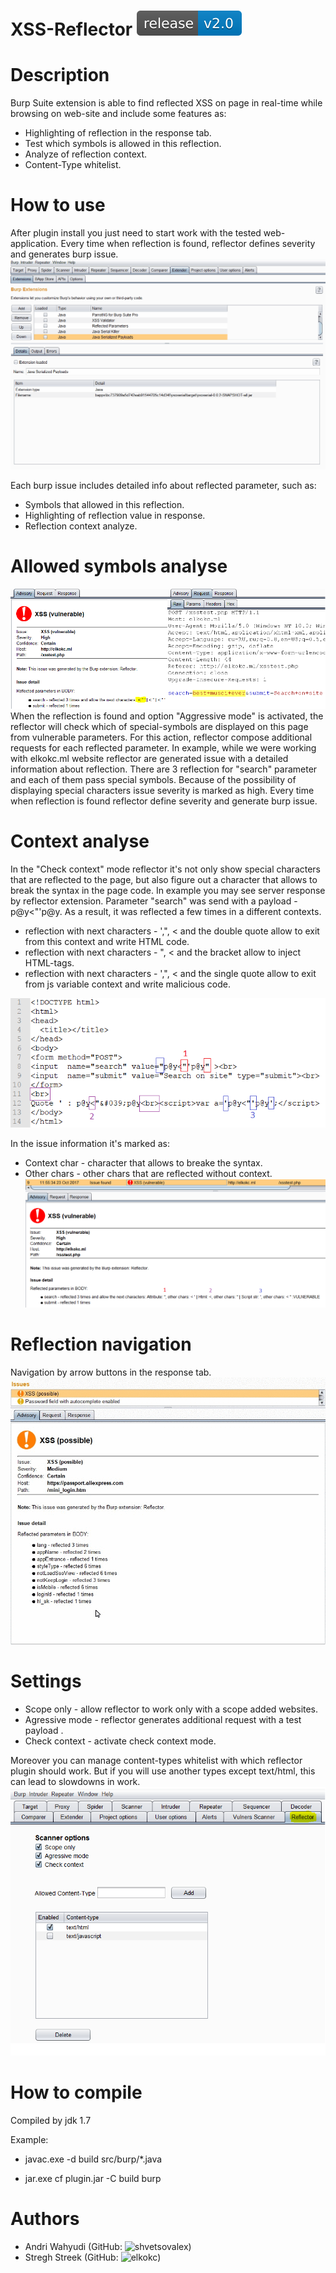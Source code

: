 # XSS-Reflector [<img src="https://raw.githubusercontent.com/duckstroms/xss-reflector/8fd48776a6d577af1c3e701ea240ea8135dc2d6d/screenshot/release-v2.0-blue.svg">](https://github.com/duckstroms/xss-reflector/releases/tag/xss)
 

# Description
Burp Suite extension is able to find reflected XSS on page in real-time while browsing on web-site and include some features as:
* Highlighting of reflection in the response tab.
* Test which symbols is allowed in this reflection.
* Analyze  of reflection context.
* Content-Type whitelist.
 
 
 # How to use
After plugin install you just need to start work with the tested web-application. Every time when reflection is found, reflector defines severity and generates burp issue.
![reflector usage](https://github.com/duckstroms/xss-reflector/blob/master/screenshot/reflector_demo1.gif)

Each burp issue includes detailed info about reflected parameter, such as:
* Symbols that allowed in this reflection.
* Highlighting of reflection value in response.
* Reflection context analyze.

# Allowed symbols analyse
![reflector usage](https://github.com/duckstroms/xss-reflector/blob/master/screenshot/symbols_analyse.png)
When the reflection is found and option "Aggressive mode" is activated, the reflector will check which of special-symbols are displayed on this page from vulnerable parameters. For this action, reflector compose additional requests for each reflected parameter. In example, while we were working with elkokc.ml website reflector are generated issue with a detailed information about reflection. There are 3 reflection for "search" parameter and each of them pass special symbols. Because of the possibility of displaying special characters issue severity is marked as high. Every time when reflection is found reflector define severity and generate burp issue.

# Context analyse
In the "Check context" mode  reflector it's not only show special characters that are reflected to the page, but also figure out a character that allows to break the syntax in the page code. In example you may see server response by reflector extension. Parameter "search" was send with a payload  - p@y<"'p@y. As a result, it was reflected a few times in a different contexts. 
* reflection with next characters - ',", <  and the double quote  allow to exit from this context and write HTML code.
* reflection with next characters - ", <  and the bracket allow to inject HTML-tags. 
* reflection with next characters -  ',", < and the single quote allow to exit from js variable context and write malicious code.

![reflector usage](https://github.com/duckstroms/xss-reflector/blob/master/screenshot/aggressivemode_context.png)

In the issue information it's marked as: 
* Context char - character that allows to breake the syntax.
* Other chars - other chars that are reflected without context.
![reflector usage](https://github.com/duckstroms/xss-reflector/blob/master/screenshot/aggressivemode_context_burp.png)

# Reflection navigation
Navigation by arrow buttons in the response tab.
![reflector usage](https://github.com/duckstroms/xss-reflector/blob/master/screenshot/navigation.gif)

# Settings
* Scope only - allow reflector to work only with a scope added websites.
* Agressive mode - reflector generates additional request with a test payload .
* Check context - activate check context mode.

Moreover you can manage content-types whitelist with which  reflector plugin should work. But if you will use another types except text/html,  this can lead to slowdowns in work.
![reflector usage](https://github.com/duckstroms/xss-reflector/blob/master/screenshot/settings.png)

# How to compile
Compiled by jdk 1.7

Example:

* javac.exe -d build src/burp/*.java

* jar.exe cf plugin.jar -C build burp

# Authors
*  Andri Wahyudi (GitHub: ![shvetsovalex](https://github.com/duckstroms))
*  Stregh Streek  (GitHub: ![elkokc](https://github.com/streghstreek))
